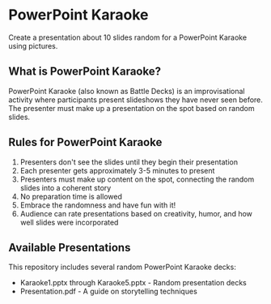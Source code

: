 # PowerPoint Karaoke

Create a presentation about 10 slides random for a PowerPoint Karaoke using pictures.

## What is PowerPoint Karaoke?

PowerPoint Karaoke (also known as Battle Decks) is an improvisational activity where participants present slideshows they have never seen before. The presenter must make up a presentation on the spot based on random slides.

## Rules for PowerPoint Karaoke

1. Presenters don't see the slides until they begin their presentation
2. Each presenter gets approximately 3-5 minutes to present
3. Presenters must make up content on the spot, connecting the random slides into a coherent story
4. No preparation time is allowed
5. Embrace the randomness and have fun with it!
6. Audience can rate presentations based on creativity, humor, and how well slides were incorporated

## Available Presentations

This repository includes several random PowerPoint Karaoke decks:
- Karaoke1.pptx through Karaoke5.pptx - Random presentation decks
- Presentation.pdf - A guide on storytelling techniques
